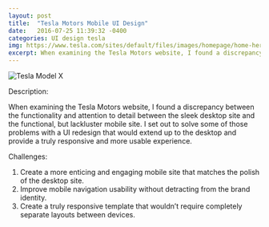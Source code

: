 ```yaml
---
layout: post
title:  "Tesla Motors Mobile UI Design"
date:   2016-07-25 11:39:32 -0400
categories: UI design tesla
img: https://www.tesla.com/sites/default/files/images/homepage/home-hero-modelx-mobile.jpg
excerpt: When examining the Tesla Motors website, I found a discrepancy between the functionality and attention to detail between the sleek desktop site and the functional, but lackluster mobile site.  I set out to solve some of those problems with a UI redesign that would extend up to the desktop and provide a truly responsive and more usable experience.
---
```


![Tesla Model X](https://www.tesla.com/sites/default/files/images/homepage/home-hero-modelx-mobile.jpg)

Description:

When examining the Tesla Motors website, I found a discrepancy between the functionality and attention to detail between the sleek desktop site and the functional, but lackluster mobile site.  I set out to solve some of those problems with a UI redesign that would extend up to the desktop and provide a truly responsive and more usable experience.

Challenges:

1. Create a more enticing and engaging mobile site that matches the polish of the desktop site.
2. Improve mobile navigation usability without detracting from the brand identity.
3. Create a truly responsive template that wouldn’t require completely separate layouts between devices.
